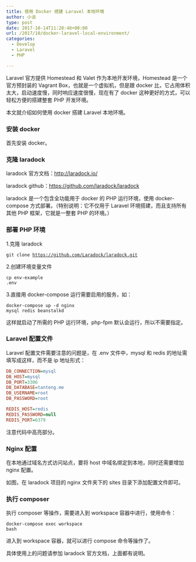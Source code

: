 ```yaml
---
title: 使用 Docker 搭建 Laravel 本地环境
author: 小谈
type: post
date: 2017-10-14T11:28:48+00:00
url: /2017/10/docker-laravel-local-environment/
categories:
  - Develop
  - Laravel
  - PHP

---
```

Laravel 官方提供 Homestead 和 Valet 作为本地开发环境，Homestead 是一个官方预封装的 Vagrant Box，也就是一个虚拟机，但是跟 docker 比，它占用体积太大，启动速度慢，同时响应速度很慢，现在有了 docker 这种更好的方式，可以轻松方便的搭建整套 PHP 开发环境。

本文就介绍如何使用 docker 搭建 Laravel 本地环境。

### 安装 docker

首先安装 docker。

### 克隆 laradock

laradock 官方文档：<a href="http://laradock.io/" target="_blank" rel="noopener nofollow">http://laradock.io/</a>

laradock github：<a href="https://github.com/laradock/laradock" target="_blank" rel="noopener nofollow">https://github.com/laradock/laradock</a>

laradock 是一个包含全功能用于 docker 的 PHP 运行环境，使用 docker-compose 方式部署。（特别说明：它不仅用于 Laravel 环境搭建，而且支持所有其他 PHP 框架，它就是一整套 PHP 的环境。）

### 部署 PHP 环境

1.克隆 laradock

<code class="lang:default decode:true">git clone https://github.com/Laradock/laradock.git</code>

2.创建环境变量文件

<code class="lang:default decode:true ">cp env-example .env</code>

3.直接用 docker-compose 运行需要启用的服务，如：

<code class="lang:default decode:true ">docker-compose up -d nginx mysql redis beanstalkd</code>

这样就启动了所需的 PHP 运行环境，php-fpm 默认会运行，所以不需要指定。

### Laravel 配置文件

Laravel 配置文件需要注意的问题是，在 .env 文件中，mysql 和 redis 的地址需填写成这样，而不是 ip 地址形式：

```ini
DB_CONNECTION=mysql
DB_HOST=mysql
DB_PORT=3306
DB_DATABASE=tanteng.me
DB_USERNAME=root
DB_PASSWORD=root

REDIS_HOST=redis
REDIS_PASSWORD=null
REDIS_PORT=6379
```

注意代码中高亮部分。

### Nginx 配置

在本地通过域名方式访问站点，要将 host 中域名绑定到本地，同时还需要增加 nginx 配置。

如图，在 laradock 项目的 nginx 文件夹下的 sites 目录下添加配置文件即可。

### 执行 composer

执行 composer 等操作，需要进入到 workspace 容器中进行，使用命令：

<code class="lang:default decode:true ">docker-compose exec workspace bash</code>

进入到 workspace 容器，就可以进行 compose 命令等操作了。

具体使用上的问题请参加 laradock 官方文档，上面都有说明。